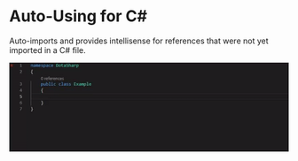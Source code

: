 # Auto-Using for C#
Auto-imports and provides intellisense for references that were not yet imported in a C# file. 

![Sample](demo.gif)